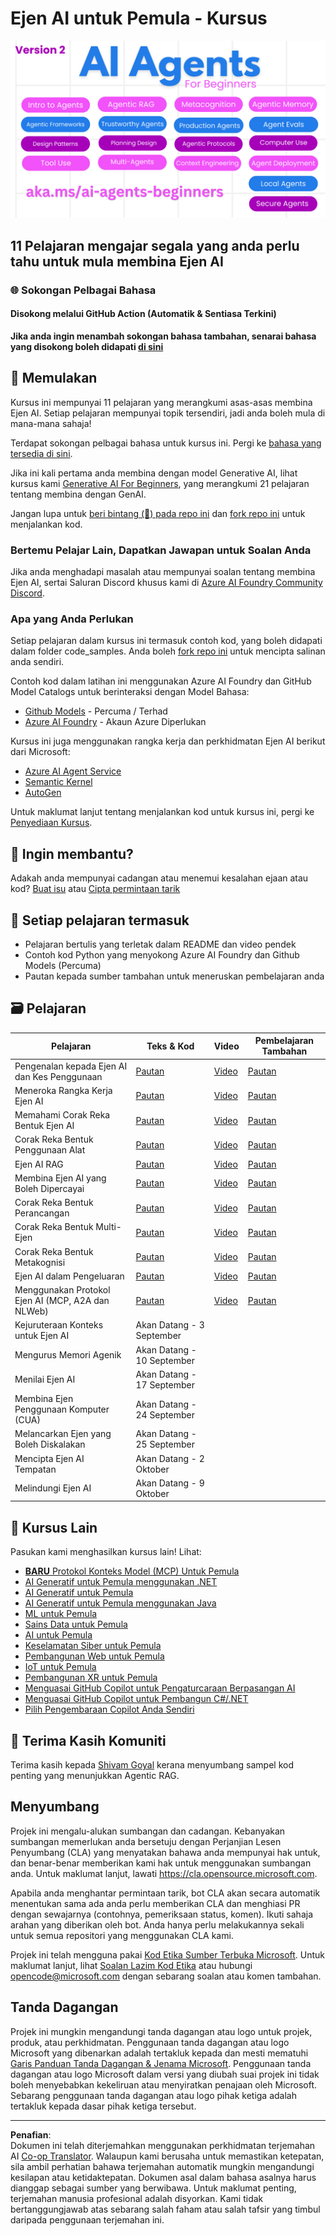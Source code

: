 <!--
CO_OP_TRANSLATOR_METADATA:
{
  "original_hash": "4177db6b3602dfa8c609d78df1f0f21b",
  "translation_date": "2025-08-29T18:09:20+00:00",
  "source_file": "README.md",
  "language_code": "ms"
}
-->
# Ejen AI untuk Pemula - Kursus

![Generative AI For Beginners](../../translated_images/repo-thumbnailv2.06f4a48036fde647f6ba4eb19f5651babe59bb30e972748afb349e47725d7601.ms.png)

## 11 Pelajaran mengajar segala yang anda perlu tahu untuk mula membina Ejen AI

### 🌐 Sokongan Pelbagai Bahasa

#### Disokong melalui GitHub Action (Automatik & Sentiasa Terkini)

**Jika anda ingin menambah sokongan bahasa tambahan, senarai bahasa yang disokong boleh didapati [di sini](https://github.com/Azure/co-op-translator/blob/main/getting_started/supported-languages.md)**

## 🌱 Memulakan

Kursus ini mempunyai 11 pelajaran yang merangkumi asas-asas membina Ejen AI. Setiap pelajaran mempunyai topik tersendiri, jadi anda boleh mula di mana-mana sahaja!

Terdapat sokongan pelbagai bahasa untuk kursus ini. Pergi ke [bahasa yang tersedia di sini](../..). 

Jika ini kali pertama anda membina dengan model Generative AI, lihat kursus kami [Generative AI For Beginners](https://aka.ms/genai-beginners), yang merangkumi 21 pelajaran tentang membina dengan GenAI.

Jangan lupa untuk [beri bintang (🌟) pada repo ini](https://docs.github.com/en/get-started/exploring-projects-on-github/saving-repositories-with-stars?WT.mc_id=academic-105485-koreyst) dan [fork repo ini](https://github.com/microsoft/ai-agents-for-beginners/fork) untuk menjalankan kod.

### Bertemu Pelajar Lain, Dapatkan Jawapan untuk Soalan Anda

Jika anda menghadapi masalah atau mempunyai soalan tentang membina Ejen AI, sertai Saluran Discord khusus kami di [Azure AI Foundry Community Discord](https://aka.ms/ai-agents/discord).

### Apa yang Anda Perlukan 

Setiap pelajaran dalam kursus ini termasuk contoh kod, yang boleh didapati dalam folder code_samples. Anda boleh [fork repo ini](https://github.com/microsoft/ai-agents-for-beginners/fork) untuk mencipta salinan anda sendiri.  

Contoh kod dalam latihan ini menggunakan Azure AI Foundry dan GitHub Model Catalogs untuk berinteraksi dengan Model Bahasa:

- [Github Models](https://aka.ms/ai-agents-beginners/github-models) - Percuma / Terhad
- [Azure AI Foundry](https://aka.ms/ai-agents-beginners/ai-foundry) - Akaun Azure Diperlukan

Kursus ini juga menggunakan rangka kerja dan perkhidmatan Ejen AI berikut dari Microsoft:

- [Azure AI Agent Service](https://aka.ms/ai-agents-beginners/ai-agent-service)
- [Semantic Kernel](https://aka.ms/ai-agents-beginners/semantic-kernel)
- [AutoGen](https://aka.ms/ai-agents/autogen)

Untuk maklumat lanjut tentang menjalankan kod untuk kursus ini, pergi ke [Penyediaan Kursus](./00-course-setup/README.md).

## 🙏 Ingin membantu?

Adakah anda mempunyai cadangan atau menemui kesalahan ejaan atau kod? [Buat isu](https://github.com/microsoft/ai-agents-for-beginners/issues?WT.mc_id=academic-105485-koreyst) atau [Cipta permintaan tarik](https://github.com/microsoft/ai-agents-for-beginners/pulls?WT.mc_id=academic-105485-koreyst)

## 📂 Setiap pelajaran termasuk

- Pelajaran bertulis yang terletak dalam README dan video pendek
- Contoh kod Python yang menyokong Azure AI Foundry dan Github Models (Percuma)
- Pautan kepada sumber tambahan untuk meneruskan pembelajaran anda

## 🗃️ Pelajaran

| **Pelajaran**                                | **Teks & Kod**                                    | **Video**                                                  | **Pembelajaran Tambahan**                                                              |
|----------------------------------------------|----------------------------------------------------|------------------------------------------------------------|----------------------------------------------------------------------------------------|
| Pengenalan kepada Ejen AI dan Kes Penggunaan | [Pautan](./01-intro-to-ai-agents/README.md)       | [Video](https://youtu.be/3zgm60bXmQk?si=z8QygFvYQv-9WtO1)  | [Pautan](https://aka.ms/ai-agents-beginners/collection?WT.mc_id=academic-105485-koreyst) |
| Meneroka Rangka Kerja Ejen AI                | [Pautan](./02-explore-agentic-frameworks/README.md) | [Video](https://youtu.be/ODwF-EZo_O8?si=Vawth4hzVaHv-u0H)  | [Pautan](https://aka.ms/ai-agents-beginners/collection?WT.mc_id=academic-105485-koreyst) |
| Memahami Corak Reka Bentuk Ejen AI           | [Pautan](./03-agentic-design-patterns/README.md)  | [Video](https://youtu.be/m9lM8qqoOEA?si=BIzHwzstTPL8o9GF)  | [Pautan](https://aka.ms/ai-agents-beginners/collection?WT.mc_id=academic-105485-koreyst) |
| Corak Reka Bentuk Penggunaan Alat            | [Pautan](./04-tool-use/README.md)                 | [Video](https://youtu.be/vieRiPRx-gI?si=2z6O2Xu2cu_Jz46N)  | [Pautan](https://aka.ms/ai-agents-beginners/collection?WT.mc_id=academic-105485-koreyst) |
| Ejen AI RAG                                  | [Pautan](./05-agentic-rag/README.md)              | [Video](https://youtu.be/WcjAARvdL7I?si=gKPWsQpKiIlDH9A3)  | [Pautan](https://aka.ms/ai-agents-beginners/collection?WT.mc_id=academic-105485-koreyst) |
| Membina Ejen AI yang Boleh Dipercayai        | [Pautan](./06-building-trustworthy-agents/README.md) | [Video](https://youtu.be/iZKkMEGBCUQ?si=jZjpiMnGFOE9L8OK ) | [Pautan](https://aka.ms/ai-agents-beginners/collection?WT.mc_id=academic-105485-koreyst) |
| Corak Reka Bentuk Perancangan                | [Pautan](./07-planning-design/README.md)          | [Video](https://youtu.be/kPfJ2BrBCMY?si=6SC_iv_E5-mzucnC)  | [Pautan](https://aka.ms/ai-agents-beginners/collection?WT.mc_id=academic-105485-koreyst) |
| Corak Reka Bentuk Multi-Ejen                 | [Pautan](./08-multi-agent/README.md)              | [Video](https://youtu.be/V6HpE9hZEx0?si=rMgDhEu7wXo2uo6g)  | [Pautan](https://aka.ms/ai-agents-beginners/collection?WT.mc_id=academic-105485-koreyst) |
| Corak Reka Bentuk Metakognisi                | [Pautan](./09-metacognition/README.md)            | [Video](https://youtu.be/His9R6gw6Ec?si=8gck6vvdSNCt6OcF)  | [Pautan](https://aka.ms/ai-agents-beginners/collection?WT.mc_id=academic-105485-koreyst) |
| Ejen AI dalam Pengeluaran                    | [Pautan](./10-ai-agents-production/README.md)     | [Video](https://youtu.be/l4TP6IyJxmQ?si=31dnhexRo6yLRJDl)  | [Pautan](https://aka.ms/ai-agents-beginners/collection?WT.mc_id=academic-105485-koreyst) |
| Menggunakan Protokol Ejen AI (MCP, A2A dan NLWeb) | [Pautan](./11-agentic-protocols/README.md)        | [Video](https://youtu.be/X-Dh9R3Opn8)                      | [Pautan](https://aka.ms/ai-agents-beginners/collection?WT.mc_id=academic-105485-koreyst) |
| Kejuruteraan Konteks untuk Ejen AI           | Akan Datang - 3 September                          |                                                            |                                                                                        |
| Mengurus Memori Agenik                      | Akan Datang - 10 September                            |                                                            |                                                                                        |
| Menilai Ejen AI                             | Akan Datang - 17 September                            |                                                            |                                                                                        |
| Membina Ejen Penggunaan Komputer (CUA)      | Akan Datang - 24 September                            |                                                            |                                                                                        |
| Melancarkan Ejen yang Boleh Diskalakan      | Akan Datang - 25 September                            |                                                            |                                                                                        |
| Mencipta Ejen AI Tempatan                   | Akan Datang - 2 Oktober                               |                                                            |                                                                                        |
| Melindungi Ejen AI                          | Akan Datang - 9 Oktober                               |                                                            |                                                                                        |

## 🎒 Kursus Lain

Pasukan kami menghasilkan kursus lain! Lihat:

- [**BARU** Protokol Konteks Model (MCP) Untuk Pemula](https://github.com/microsoft/mcp-for-beginners?WT.mc_id=academic-105485-koreyst)
- [AI Generatif untuk Pemula menggunakan .NET](https://github.com/microsoft/Generative-AI-for-beginners-dotnet?WT.mc_id=academic-105485-koreyst)
- [AI Generatif untuk Pemula](https://github.com/microsoft/generative-ai-for-beginners?WT.mc_id=academic-105485-koreyst)
- [AI Generatif untuk Pemula menggunakan Java](https://github.com/microsoft/generative-ai-for-beginners-java?WT.mc_id=academic-105485-koreyst)
- [ML untuk Pemula](https://aka.ms/ml-beginners?WT.mc_id=academic-105485-koreyst)
- [Sains Data untuk Pemula](https://aka.ms/datascience-beginners?WT.mc_id=academic-105485-koreyst)
- [AI untuk Pemula](https://aka.ms/ai-beginners?WT.mc_id=academic-105485-koreyst)
- [Keselamatan Siber untuk Pemula](https://github.com/microsoft/Security-101??WT.mc_id=academic-96948-sayoung)
- [Pembangunan Web untuk Pemula](https://aka.ms/webdev-beginners?WT.mc_id=academic-105485-koreyst)
- [IoT untuk Pemula](https://aka.ms/iot-beginners?WT.mc_id=academic-105485-koreyst)
- [Pembangunan XR untuk Pemula](https://github.com/microsoft/xr-development-for-beginners?WT.mc_id=academic-105485-koreyst)
- [Menguasai GitHub Copilot untuk Pengaturcaraan Berpasangan AI](https://aka.ms/GitHubCopilotAI?WT.mc_id=academic-105485-koreyst)
- [Menguasai GitHub Copilot untuk Pembangun C#/.NET](https://github.com/microsoft/mastering-github-copilot-for-dotnet-csharp-developers?WT.mc_id=academic-105485-koreyst)
- [Pilih Pengembaraan Copilot Anda Sendiri](https://github.com/microsoft/CopilotAdventures?WT.mc_id=academic-105485-koreyst)

## 🌟 Terima Kasih Komuniti

Terima kasih kepada [Shivam Goyal](https://www.linkedin.com/in/shivam2003/) kerana menyumbang sampel kod penting yang menunjukkan Agentic RAG. 

## Menyumbang

Projek ini mengalu-alukan sumbangan dan cadangan. Kebanyakan sumbangan memerlukan anda bersetuju dengan
Perjanjian Lesen Penyumbang (CLA) yang menyatakan bahawa anda mempunyai hak untuk, dan benar-benar memberikan kami
hak untuk menggunakan sumbangan anda. Untuk maklumat lanjut, lawati 
<https://cla.opensource.microsoft.com>.

Apabila anda menghantar permintaan tarik, bot CLA akan secara automatik menentukan sama ada anda perlu memberikan
CLA dan menghiasi PR dengan sewajarnya (contohnya, pemeriksaan status, komen). Ikuti sahaja arahan
yang diberikan oleh bot. Anda hanya perlu melakukannya sekali untuk semua repositori yang menggunakan CLA kami.

Projek ini telah mengguna pakai [Kod Etika Sumber Terbuka Microsoft](https://opensource.microsoft.com/codeofconduct/).
Untuk maklumat lanjut, lihat [Soalan Lazim Kod Etika](https://opensource.microsoft.com/codeofconduct/faq/) atau
hubungi [opencode@microsoft.com](mailto:opencode@microsoft.com) dengan sebarang soalan atau komen tambahan.

## Tanda Dagangan

Projek ini mungkin mengandungi tanda dagangan atau logo untuk projek, produk, atau perkhidmatan. Penggunaan tanda dagangan atau logo Microsoft yang dibenarkan adalah tertakluk kepada dan mesti mematuhi
[Garis Panduan Tanda Dagangan & Jenama Microsoft](https://www.microsoft.com/legal/intellectualproperty/trademarks/usage/general).
Penggunaan tanda dagangan atau logo Microsoft dalam versi yang diubah suai projek ini tidak boleh menyebabkan kekeliruan atau menyiratkan penajaan oleh Microsoft.
Sebarang penggunaan tanda dagangan atau logo pihak ketiga adalah tertakluk kepada dasar pihak ketiga tersebut.

---

**Penafian**:  
Dokumen ini telah diterjemahkan menggunakan perkhidmatan terjemahan AI [Co-op Translator](https://github.com/Azure/co-op-translator). Walaupun kami berusaha untuk memastikan ketepatan, sila ambil perhatian bahawa terjemahan automatik mungkin mengandungi kesilapan atau ketidaktepatan. Dokumen asal dalam bahasa asalnya harus dianggap sebagai sumber yang berwibawa. Untuk maklumat penting, terjemahan manusia profesional adalah disyorkan. Kami tidak bertanggungjawab atas sebarang salah faham atau salah tafsir yang timbul daripada penggunaan terjemahan ini.